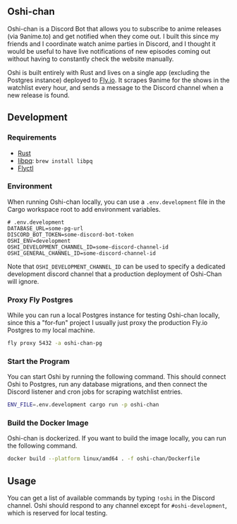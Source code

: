 ## Oshi-chan

Oshi-chan is a Discord Bot that allows you to subscribe to anime releases (via 9anime.to) and get notified when they come out. I built this since my friends and I coordinate watch anime parties in Discord, and I thought it would be useful to have live notifications of new episodes coming out without having to constantly check the website manually.

Oshi is built entirely with Rust and lives on a single app (excluding the Postgres instance) deployed to [Fly.io](https://fly.io/dashboard). It scrapes 9anime for the shows in the watchlist every hour, and sends a message to the Discord channel when a new release is found.

## Development

### Requirements

- [Rust](https://www.rust-lang.org/tools/install)
- [libpq](https://formulae.brew.sh/formula/libpq): `brew install libpq`
- [Flyctl](https://fly.io/docs/flyctl/)

### Environment

When running Oshi-chan locally, you can use a `.env.development` file in the Cargo workspace root to add environment variables.

```env
# .env.development
DATABASE_URL=some-pg-url
DISCORD_BOT_TOKEN=some-discord-bot-token
OSHI_ENV=development
OSHI_DEVELOPMENT_CHANNEL_ID=some-discord-channel-id
OSHI_GENERAL_CHANNEL_ID=some-discord-channel-id
```

Note that `OSHI_DEVELOPMENT_CHANNEL_ID` can be used to specify a dedicated development discord channel that a production deployment of Oshi-Chan will ignore.

### Proxy Fly Postgres

While you can run a local Postgres instance for testing Oshi-chan locally, since this a "for-fun" project I usually just proxy the production Fly.io Postgres to my local machine.

```bash
fly proxy 5432 -a oshi-chan-pg
```

### Start the Program

You can start Oshi by running the following command. This should connect Oshi to Postgres, run any database migrations, and then connect the Discord listener and cron jobs for scraping watchlist entries.

```bash
ENV_FILE=.env.development cargo run -p oshi-chan
```

### Build the Docker Image

Oshi-chan is dockerized. If you want to build the image locally, you can run the following command.

```bash
docker build --platform linux/amd64 . -f oshi-chan/Dockerfile
```

## Usage

You can get a list of available commands by typing `!oshi` in the Discord channel. Oshi should respond to any channel except for `#oshi-development`, which is reserved for local testing.
